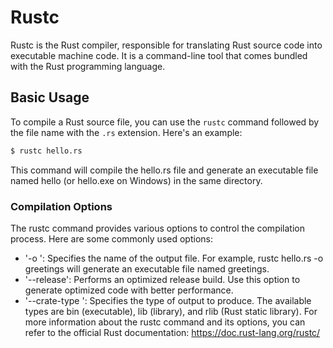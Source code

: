 # Rustc

Rustc is the Rust compiler, responsible for translating Rust source code into executable machine code. It is a command-line tool that comes bundled with the Rust programming language.

## Basic Usage

To compile a Rust source file, you can use the `rustc` command followed by the file name with the `.rs` extension. Here's an example:

```bash
$ rustc hello.rs 
```

This command will compile the hello.rs file and generate an executable file named hello (or hello.exe on Windows) in the same directory.

### Compilation Options
The rustc command provides various options to control the compilation process. Here are some commonly used options:

* '-o <output>': Specifies the name of the output file. For example, rustc hello.rs -o greetings will generate an executable file named greetings.
* '--release': Performs an optimized release build. Use this option to generate optimized code with better performance.
* '--crate-type <type>': Specifies the type of output to produce. The available types are bin (executable), lib (library), and rlib (Rust static library).
For more information about the rustc command and its options, you can refer to the official Rust documentation: https://doc.rust-lang.org/rustc/
